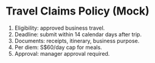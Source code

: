 # Travel Claims Policy (Mock)
1) Eligibility: approved business travel.
2) Deadline: submit within 14 calendar days after trip.
3) Documents: receipts, itinerary, business purpose.
4) Per diem: S$60/day cap for meals.
5) Approval: manager approval required.
